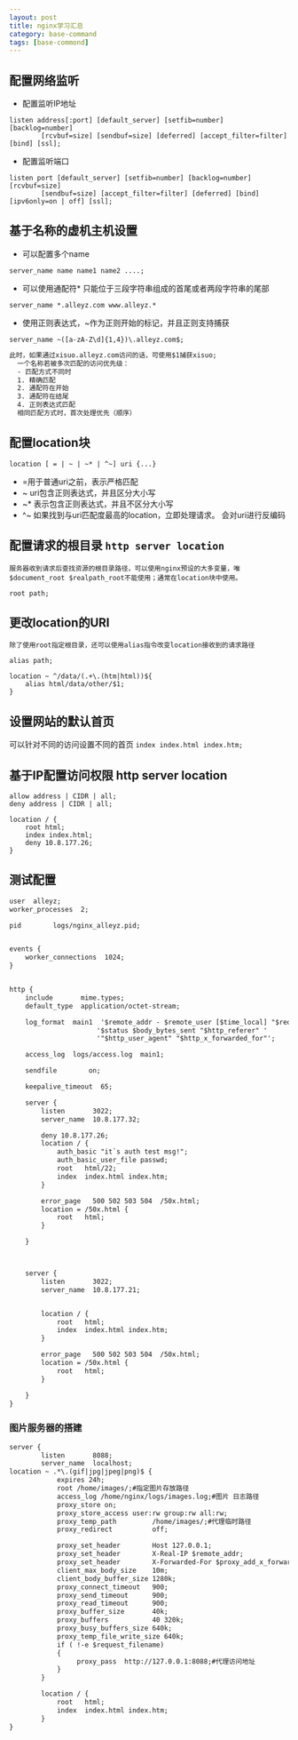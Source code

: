 ```yaml
---
layout: post
title: nginx学习汇总
category: base-command
tags: [base-commond]
---
```

## 配置网络监听

- 配置监听IP地址

```
listen address[:port] [default_server] [setfib=number] [backlog=number] 
        [rcvbuf=size] [sendbuf=size] [deferred] [accept_filter=filter] [bind] [ssl];
```

- 配置监听端口

```
listen port [default_server] [setfib=number] [backlog=number] [rcvbuf=size] 
        [sendbuf=size] [accept_filter=filter] [deferred] [bind] [ipv6only=on | off] [ssl];
```

## 基于名称的虚机主机设置

- 可以配置多个name

`server_name name name1 name2 ....;`

- 可以使用通配符* 只能位于三段字符串组成的首尾或者两段字符串的尾部

`server_name *.alleyz.com www.alleyz.*`

- 使用正则表达式，~作为正则开始的标记，并且正则支持捕获

`server_name ~([a-zA-Z\d]{1,4})\.alleyz.com$;`

``` xml
此时，如果通过xisuo.alleyz.com访问的话，可使用$1捕获xisuo; 
  一个名称若被多次匹配的访问优先级： 
  - 匹配方式不同时 
  1. 精确匹配 
  2. 通配符在开始 
  3. 通配符在结尾 
  4. 正则表达式匹配 
  相同匹配方式时，首次处理优先（顺序）
```

## 配置location块

`location [ = | ~ | ~* | ^~] uri {...}`

- =用于普通uri之前，表示严格匹配
- ~ uri包含正则表达式，并且区分大小写
- ~* 表示包含正则表达式，并且不区分大小写
- ^~ 如果找到与uri匹配度最高的location，立即处理请求。 会对uri进行反编码

## 配置请求的根目录 `http server location`

`服务器收到请求后查找资源的根目录路径，可以使用nginx预设的大多变量，唯$document_root $realpath_root不能使用；通常在location块中使用。`

`root path;`

## 更改location的URI

`除了使用root指定根目录，还可以使用alias指令改变location接收到的请求路径`

```
alias path;

location ~ ^/data/(.+\.(htm|html))${
    alias html/data/other/$1;
}
```

## 设置网站的默认首页

可以针对不同的访问设置不同的首页
`index index.html index.htm;`

## 基于IP配置访问权限 http server location

```
allow address | CIDR | all;
deny address | CIDR | all;

location / {
    root html;
    index index.html;
    deny 10.8.177.26;
}
```

## 测试配置

``` xml
user  alleyz;
worker_processes  2;

pid        logs/nginx_alleyz.pid;


events {
    worker_connections  1024;
}


http {
    include       mime.types;
    default_type  application/octet-stream;

    log_format  main1  '$remote_addr - $remote_user [$time_local] "$request" '
                      '$status $body_bytes_sent "$http_referer" '
                      '"$http_user_agent" "$http_x_forwarded_for"';

    access_log  logs/access.log  main1;

    sendfile        on;

    keepalive_timeout  65;

    server {
        listen       3022;
        server_name  10.8.177.32;

        deny 10.8.177.26;
        location / {
            auth_basic "it`s auth test msg!";
            auth_basic_user_file passwd;
            root   html/22;
            index  index.html index.htm;
        }

        error_page   500 502 503 504  /50x.html;
        location = /50x.html {
            root   html;
        }

    }



    server {
        listen       3022;
        server_name  10.8.177.21;


        location / {
            root   html;
            index  index.html index.htm;
        }

        error_page   500 502 503 504  /50x.html;
        location = /50x.html {
            root   html;
        }

    }
}
```

### 图片服务器的搭建

```xml
server {
        listen       8088;
        server_name  localhost;
location ~ .*\.(gif|jpg|jpeg|png)$ {  
            expires 24h;  
            root /home/images/;#指定图片存放路径  
            access_log /home/nginx/logs/images.log;#图片 日志路径  
            proxy_store on;  
            proxy_store_access user:rw group:rw all:rw;  
            proxy_temp_path         /home/images/;#代理临时路径
            proxy_redirect          off;  

            proxy_set_header        Host 127.0.0.1;  
            proxy_set_header        X-Real-IP $remote_addr;  
            proxy_set_header        X-Forwarded-For $proxy_add_x_forwarded_for;  
            client_max_body_size    10m;  
            client_body_buffer_size 1280k;  
            proxy_connect_timeout   900;  
            proxy_send_timeout      900;  
            proxy_read_timeout      900;  
            proxy_buffer_size       40k;  
            proxy_buffers           40 320k;  
            proxy_busy_buffers_size 640k;  
            proxy_temp_file_write_size 640k;  
            if ( !-e $request_filename)  
            {  
                 proxy_pass  http://127.0.0.1:8088;#代理访问地址  
            }  
        }

        location / {
            root   html;
            index  index.html index.htm;
        }
}

```